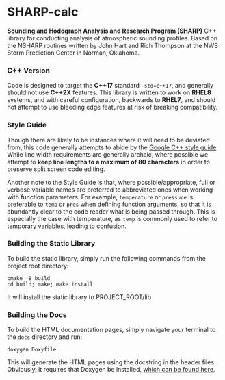# SHARP-calc
**Sounding and Hodograph Analysis and Research Program (SHARP)** C++ library for conducting analysis of atmospheric sounding profiles. Based on the NSHARP routines written by John Hart and Rich Thompson at the NWS Storm Prediction Center in Norman, Oklahoma. 

### C++ Version
Code is designed to target the **C++17** standard `-std=c++17`, and generally should not use **C++2X** features. This library is written to work on **RHEL8** systems, and with careful configuration, backwards to **RHEL7**, and should not attempt to use bleeding edge features at risk of breaking compatibility. 

### Style Guide
Though there are likely to be instances where it will need to be deviated from, this code generally attempts to abide by the [Google C++ style guide](https://google.github.io/styleguide/cppguide.html). While line width requirements are generally archaic, where possible we attempt to __keep line lengths to a maximum of 80 characters__ in order to preserve split screen code editing.  

Another note to the Style Guide is that, where possible/appropriate, full or verbose variable names are preferred to abbreviated ones when working with function parameters. For example, `temperature` or `pressure` is preferable to `temp` or `pres` when defining function arguments, so that it is abundantly clear to the code reader what is being passed through. This is especially the case with temperature, as `temp` is commonly used to refer to temporary variables, leading to confusion. 

### Building the Static Library
To build the static library, simply run the following commands from the project root directory:
```
cmake -B build
cd build; make; make install
```
It will install the static library to PROJECT_ROOT/lib

### Building the Docs
To build the HTML documentation pages, simply navigate your terminal to the `docs` directory and run:

```doxygen Doxyfile```

This will generate the HTML pages using the docstring in the header files. Obviously, it requires that Doxygen be installed, [which can be found here.](https://doxygen.nl/) 

